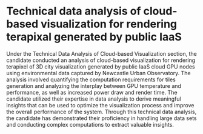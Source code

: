# Technical data analysis of cloud-based visualization for rendering terapixal generated by public IaaS

Under the Technical Data Analysis of Cloud-based Visualization section, the candidate conducted an analysis of cloud-based visualization for rendering terapixel of 3D city visualization generated by public IaaS cloud GPU nodes using environmental data captured by Newcastle Urban Observatory. The analysis involved quantifying the computation requirements for tiles generation and analyzing the interplay between GPU temperature and performance, as well as increased power draw and render time. The candidate utilized their expertise in data analysis to derive meaningful insights that can be used to optimize the visualization process and improve the overall performance of the system. Through this technical data analysis, the candidate has demonstrated their proficiency in handling large data sets and conducting complex computations to extract valuable insights.